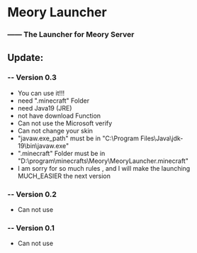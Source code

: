 # Meory Launcher 
### —— The Launcher for Meory Server

## Update:

### -- Version 0.3
- You can use it!!!
- need ".minecraft" Folder
- need Java19 (JRE)
- not have download Function
- Can not use the Microsoft verify
- Can not change your skin
- "javaw.exe_path" must be in "C:\\Program Files\Java\jdk-19\bin\javaw.exe"
- ".minecraft" Folder must be in "D:\\program\minecrafts\Meory\MeoryLauncher\.minecraft"
- I am sorry for so much rules , and I will make the launching MUCH_EASIER the next version

### -- Version 0.2
- Can not use

### -- Version 0.1 
- Can not use 
